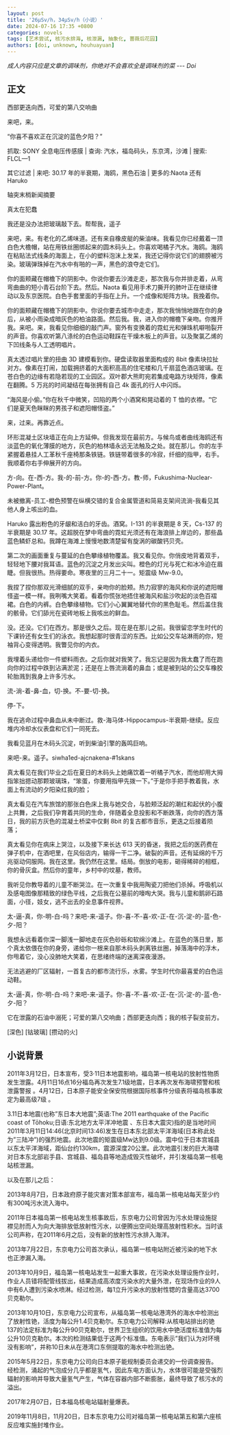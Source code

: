 ```yaml
---
layout: post
title: '26μSv/h，34μSv/h（小说）'
date: 2024-07-16 17:35 +0800
categories: novels
tags: [艺术尝试, 核污水排海, 核泄漏, 抽象化, 蔷薇后花园]
authors: [doi, unknown, houhuayuan]
---
```


*成人内容只应是文章的调味剂，你绝对不会喜欢全是调味剂的菜 --- Doi*

## 正文

西部更迭向西，可爱的第八交响曲

来吧，来。

“你喜不喜欢正在沉淀的蓝色夕阳？”

抓取: SONY 全息电压传感膜 | 查询: 汽水，福岛码头，东京湾，沙滩 | 搜索: FLCL—1

其它过滤 | 来吧: 30.17 年的半衰期，海鸥，黑色石油 | 更多的:Naota 还有 Haruko

轴突末梢新闻摘要

真太在犯蠢

我还是没办法把玻璃敲下去。帮帮我，遥子

来吧，来。有老化的乙烯味道。还有来自橡皮艇的柴油味。我看见你已经戴着一顶白色大檐帽，站在用铁丝圈绑起来的圆木码头上。你喜欢喝橘子汽水。海鸥。海鸥在粘贴法式线条的海面上，在小的塑料泡沫上发呆，我还记得你说它们的翅膀被污染。玻璃弹珠掉在汽水中有啪的一声，黑色的浪夺走它们。

你的面颊藏在帽檐下的阴影中。你说你要去沙滩走走，那次我与你并排走着，从弯弯曲曲的短小青石台阶下去。然后。Naota 看见用手术刀撕开的肺叶正在继续律动以及东京医院。白色手套里面的手指在上升。一个成像和矩阵方块。我挽着你。

你的面颊藏在帽檐下的阴影中。你说你要去城市中走走，那次我悄悄地跟在你的身后，从被小雨染成暗灰色的柏油路面。然后我。我，进入你的帽檐下亲吻。你推开我。来吧。来，我看见你细细的敲门声。窗外有变换着的霓虹光和弹珠机噼啪裂开的声音。你喜欢听第八涤纶的白色运动鞋踩在干燥木板上的声音。以及聚氯乙烯的下凹线条与人工透明唱片。

真太透过唱片里的扭曲 3D 建模看到你。硬盘读取器里面构成的 8bit 像素块拉扯对方。像素在打闹，加载拥挤着的大面积高高的住宅楼和几千扇蓝色酒店玻璃。在苍白色的边缘有若隐若现的工业园区。双叶郡大熊町宛若集成电路方块矩阵，像素在翻腾。5 万兆的时间凝结在每张拥有自己 4k 面孔的行人中闪烁。

“海风是小偷。”你在秋千中微笑，凹陷的两个小酒窝和晃动着的 T 恤的衣襟。“它们是夏天色眯眯的男孩子和遮阳帽怪盗。”

来，过来。再靠近点。

环形混凝土区块墙正在向上方延伸。但我发现在最前方。与候鸟或者曲线海鸥还有淡蓝色的氧化薄膜的地方，灰色的柏林墙永远无法触及之处。就在那儿。你的左手紧握着悬挂人工革秋千座椅那条铁链。铁链带着很多的冷寂，纤细的指甲，右手。我顺着你右手伸展开的方向。

方-向。在-西-方。我-的-前-方。你-的-西-方。教-师，Fukushima-Nuclear-Power-Plant。

未被撤离-员工-橙色预警在纵横交错的复合金属管道和简易支架间流淌-我看见其他人身上咳出的血。

Haruko 露出粉色的牙龈和洁白的牙齿。酒窝。I-131 的半衰期是 8 天，Cs-137 的半衰期是 30.17 年。这超脱在梦中弯曲的霓虹光须还有在海浪排上岸边的，那些晶蓝色鳞虾总和。我蹲在海滩上慢慢地数清楚留有旋涡的碳酸钙贝壳。

第二次的画面重复与蔓延的白色攀缘植物覆盖。我又看见你。你俏皮地背着双手，轻轻地下腰对我耳语。蓝色的沉淀之月发出尖叫。橙色的灯光与死亡和冰冷迫在眉睫。但我很热。热得要命。寒夜里的三月二十一。矩震级 Mw-9.0。

我捏了捏你那双光滑细腻的双手，亲吻你的脸颊。热力寂寥的海风和你说的遮阳帽怪盗一模一样。我咧嘴大笑着。看着你慌张地捂住被海风和盐沙吹起的淡色百褶裙。白色的内裤。白色攀缘植物。它们小心翼翼地替代你的黑色耻毛。然后盖住我的骸骨。它们舔光在瓷砖地板上我咳出的鲜血。

没。还没。它们在西方。那是很久之后。现在是在那儿之前。我很留恋学生时代的下课铃还有女生们的泳衣。我想起那时很青涩的东西。比如公交车站淋雨的你，短袖背心变得透明。我瞥见你的内衣。

我埋着头递给你一件塑料雨衣。之后你就对我笑了。我忘记是因为我太蠢了而在跑向你的过程中跌到沾满淤泥；还是在上唇流淌着的鼻血；或是被到站的公交车橡胶轮胎溅到我身上许多污水。

流-淌-着-鼻-血，切-换。不-要-切-换。

停-下。

我在逃命过程中鼻血从未中断过。救-海马体-Hippocampus-半衰期-继续。反应堆内冷却水仪表盘和它们一同死去。

我看见蓝月在木码头沉淀，听到柴油引擎的轰鸣巨响。

来吧-来。遥子。siwha1ed-ajcnakena-#$%^&dval-*@)$1skans

真太看见在我们毕业之后在夏日的木码头上她痛饮着一听橘子汽水，而他却用大拇指笨拙摁动那颗玻璃珠，“笨蛋，你要用指甲先拨一下。”于是你手把手教着我，水面上有流动的夕阳染红我的脸；

真太看见在汽车旅馆的那张白色床上我与她交合，与脸颊泛起的潮红和起伏的小腹上共舞，之后我们孕育着共同的生命，伴随着全息投影和不断跌落，向你的西方落日，我的前方灰色的混凝土桥梁中仅剩 8bit 的复古都市音乐，更迭之后接着陨落；

真太看见你在病床上哭泣，以及接下来长达 613 天的昏迷，我把之后的医药费在弹子机中，在酒吧里，在风俗店内，输得一干二净。破裂的声音。还有延绵的千万兆驱动伺服网。我在这里。我仍然在这里。结局。倒放的电影，砸得稀碎的相框，你的骨灰盒。然后你的童年，乡村中的坟墓，教师。

我听见你教导着的儿童不断哭泣。在一次重复中我用陶瓷刀把他们杀掉。呼吸机以及感电图像那精致的绿色平线，之后我在公墓前的嚎啕大哭。我与儿童和鹅卵石路面，小径，妓女，逃不出去的全息事件视界。

太-逼-真，你-明-白-吗？来吧-来-遥子。你-喜-不-喜-欢-正-在-沉-淀-的-蓝-色-夕-阳？

我想永远看着你深一脚浅一脚地走在灰色砂砾和软绵沙滩上。在蓝色的落日里，那个真太依偎在你的身旁，递给你一根来自那木码头剥离铁丝圈，掉落海中的浮木，你甩着它，没心没肺地大笑着，在思绪终端的迷离深夜漫游。

无法逃避的厂区辐射，一首复古的都市流行乐，水雾。学生时代你最喜爱的白色运动鞋。

太-逼-真，你-明-白-吗？来吧-来-遥子。你-喜-不-喜-欢-正-在-沉-淀-的-蓝-色-夕-阳？

它在泄露的石油中溺死；可爱的第八交响曲；西部更迭向西；我的核子裂变前方。

[深色] [钴玻璃] [攒动的火]

## 小说背景

2011年3月12日，日本宣布，受3·11日本地震影响，福岛第一核电站的放射性物质发生泄露。4月11日16点16分福岛再次发生7.1级地震，日本再次发布海啸预警和核泄露警报 。4月12日，日本原子能安全保安院根据国际核事件分级表将福岛核事故定为最高级7级 。

3.11日本地震(也称”东日本大地震”;英语:The 2011 earthquake of the Pacific coast of Tōhoku;日语:东北地方太平洋冲地震 、东日本大震灾)指的是当地时间2011年3月11日14:46(北京时间13:46)发生在日本东北部太平洋海域(日本称此处为”三陆冲”)的强烈地震。此次地震的矩震级Mw达到9.0级。震中位于日本宫城县以东太平洋海域，距仙台约130km，震源深度20公里。此次地震引发的巨大海啸对日本东北部岩手县、宫城县、福岛县等地造成毁灭性破坏，并引发福岛第一核电站核泄漏。

以及在那儿之后：

2013年8月7日，日本政府原子能灾害对策本部宣布，福岛第一核电站每天至少约有300吨污水流入海中。

2011年日本福岛第一核电站发生核事故后，东京电力公司曾因为污水处理设施捉襟见肘而人为向大海排放低放射性污水，以便腾出空间处理高放射性积水。当时该公司声称，在2011年6月之后，没有新的放射性污水排入海洋。

2013年7月22日，东京电力公司首次承认，福岛第一核电站附近被污染的地下水也正渗漏入海。

2013年10月9日，福岛第一核电站发生一起重大事故，在污染水处理设施作业时，作业人员错将配管线拔出，结果造成高浓度污染水的大量外泄，在现场作业的9人中有6人遭到污染水喷淋。经过检测，每1立升污染水的放射性锶的含量高达3700贝克勒尔。

2013年10月10日，东京电力公司宣布，从福岛第一核电站港湾外的海水中检测出了放射性铯，活度为每公升1.4贝克勒尔。东京电力公司解释:从核电站排出的铯137的法定标准为每公升90贝克勒尔，世界卫生组织的饮用水中铯活度标准值为每公升10贝克勒尔。本次的检测结果低于这两个标准值。东电表示”我们认为对环境没有影响”，并称10日未从在港湾口东侧提取的海水中检测出铯。

2015年5月22日，东京电力公司向日本原子能规制委员会递交的一份调查报告。经检测，涌起的气泡成分几乎都是氢气，因此东电方面认为，水体很可能是受强烈辐射的影响并导致大量氢气产生，气体在容器内部不断膨胀，最终导致了核污水的溢出。

2017年2月07日，日本福岛核电站辐射量爆表。

2019年11月8日，11月20日，日本东京电力公司对福岛第一核电站第五和第六座核反应堆实施封堆作业。